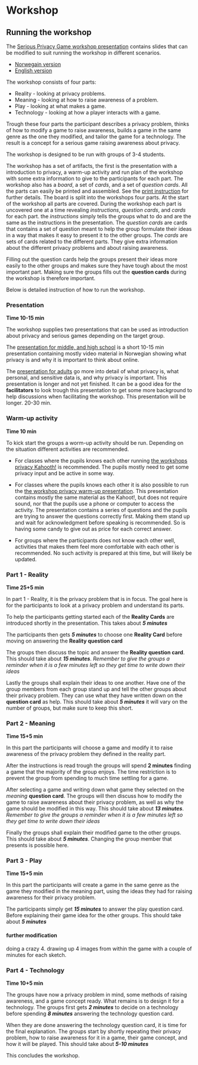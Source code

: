 # Workshop

## Running the workshop

The [Serious Privacy Game workshop presentation](/files/presentation_LSS4.pptx) contains slides that can be modified to suit running the workshop in different scenarios.

* [Norwegain version](/files/presentation_LSS4.pptx)
* [English version](/files/presentation_LSS5.pptx)


The workshop consists of four parts:
* Reality - looking at privacy problems.
* Meaning - looking at how to raise awareness of a problem.
* Play - looking at what makes a game.
* Technology - looking at how a player interacts with a game.

Trough these four parts the participant describes a privacy problem, thinks of how to modify a game to raise awareness, builds a game in the same genre as the one they modified, and tailor the game for a technology. The result is a concept for a serious game raising awareness about privacy.

The workshop is designed to be run with groups of 3-4 students.

The workshop has a set of artifacts, the first is the presentation with a introduction to privacy, a warm-up activity and run plan of the workshop with some extra information to give to the participants for each part. The workshop also has a *board*, a set of *cards*, and a set of *question cards*. All the parts can easily be printed and assembled. See the [print instruction]() for further details. The board is split into the workshops four parts. At the start of the workshop all parts are covered. During the workshop each part is uncovered one at a time revealing *instructions*, *question cards*, and *cards* for each part. the *instructions* simply tells the groups what to do and are the same as the instructions in the presentation. The *question cards* are cards that contains a set of question meant to help the group formulate their ideas in a way that makes it easy to present it to the other groups. The *cards* are sets of cards related to the different parts. They give extra information about the different privacy problems and about raising awareness.

Filling out the question cards help the groups present their ideas more easily to the other groups and makes sure they have tough about the most important part. Making sure the groups fills out the **question cards** during the workshop is therefore important.

Below is detailed instruction of how to run the workshop.

### Presentation
**Time 10-15 min**

The workshop supplies two presentations that can be used as introduction about privacy and serious games depending on the target group.

The [presentation for middle, and high school]() is a short 10-15 min presentation containing mostly video material in Norwegian showing what privacy is and why it is important to think about online.

The [presentation for adults]() go more into detail of what privacy is, what personal, and sensitive data is, and why privacy is important. This presentation is longer and not yet finished. It can be a good idea for the **facilitators** to look trough this presentation to get some more background to help discussions when facilitating the workshop. This presentation will be longer. 20-30 min.

### Warm-up activity
**Time 10 min**

To kick start the groups a worm-up activity should be run. Depending on the situation different activities are recommended.

* For classes where the pupils knows each other running [the workshops privacy Kahooth!]() is recommended. The pupils mostly need to get some privacy input and be active in some way.

* For classes where the pupils knows each other it is also possible to run the [the workshop privacy warm-up presentation](). This presentation contains mostly the same material as the Kahoot!, but does not require sound, nor that the pupils use a phone or computer to access the activity. The presentation contains a series of questions and the pupils are trying to answer the questions correctly first. Making them stand up and wait for acknowledgment before speaking is recommended. So is having some candy to give out as price for each correct answer.

* For groups where the participants does not know each other well, activities that makes them feel more comfortable with each other is recommended. No such activity is prepared at this time, but will likely be updated.

### Part 1 - Reality

**Time 25+5 min**

In part 1 - Reality, it is the privacy problem that is in focus. The goal here is for the participants to look at a privacy problem and understand its parts.

To help the participants getting started each of the **Reality Cards** are introduced shortly in the presentation. This takes about ***5 minutes***

The participants then gets ***5 minutes*** to choose one **Reality Card** before moving on answering the **Reality question card**

The groups then discuss the topic and answer the **Reality question card**. This should take about ***15 minutes***. *Remember to give the groups a reminder when it is a few minutes left so they get time to write down their ideas*

Lastly the groups shall explain their ideas to one another. Have one of the group members from each group stand up and tell the other groups about their privacy problem. They can use what they have written down on the **question card** as help. This should take about ***5 minutes*** it will vary on the number of groups, but make sure to keep this short.  


### Part 2 - Meaning

**Time 15+5 min**

In this part the participants will choose a game and modify it to raise awareness of the privacy problem they defined in the reality part.

After the instructions is read trough the groups will spend **2 minutes** finding a game that the majority of the group enjoys. The time restriction is to prevent the group from spending to much time settling for a game.

After selecting a game and writing down what game they selected on the *meaning* **question card**. The groups will then discuss how to modify the game to raise awareness about their privacy problem, as well as why the game should be modified in this way. This should take about ***13 minutes***. *Remember to give the groups a reminder when it is a few minutes left so they get time to write down their ideas*

Finally the groups shall explain their modified game to the other groups. This should take about ***5 minutes***. Changing the group member that presents is possible here.

### Part 3 - Play

**Time 15+5 min**

In this part the participants will create a game in the same genre as the game they modified in the meaning part, using the ideas they had for raising awareness for their privacy problem.

The participants simply get ***15 minutes*** to answer the play question card. Before explaining their game idea for the other groups. This should take about ***5 minutes***

#### further modification
doing a crazy 4. drawing up 4 images from within the game with a couple of minutes for each sketch.

### Part 4 - Technology

**Time 10+5 min**

The groups have now a privacy problem in mind, some methods of raising awareness, and a game concept ready. What remains is to design it for a technology. The groups first gets ***2 minutes*** to decide on a technology before spending ***8 minutes*** answering the technology question card.

When they are done answering the technology question card, it is time for the final explanation. The groups start by shortly repeating their privacy problem, how to raise awareness for it in a game, their game concept, and how it will be played. This should take about ***5-10 minutes***

This concludes the workshop.
